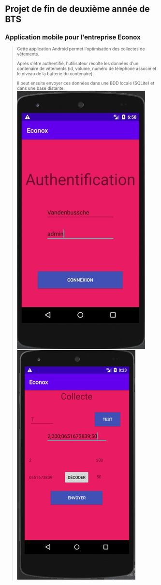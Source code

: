 # Projet de fin de deuxième année de BTS 
## Application mobile pour l'entreprise Econox
>Cette application Android permet l'optimisation des collectes de vêtements.
>
>Après s'être authentifié, l'utilisateur récolte les données d'un contenaire de vêtements (id, volume, numéro de téléphone associé et le niveau de la batterie du contenaire).
>
>Il peut ensuite envoyer ces données dans une BDD locale (SQLite) et dans une base distante.
![Main](API-PHP/codesBons.jpg)  ![Collecte](API-PHP/Collecte.png)	
